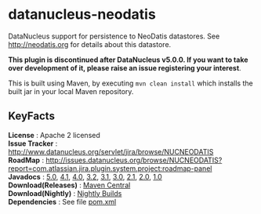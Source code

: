 datanucleus-neodatis
====================

DataNucleus support for persistence to NeoDatis datastores. See http://neodatis.org for details about this datastore.

__This plugin is discontinued after DataNucleus v5.0.0. If you want to take over development of it, please raise an issue registering your interest__.

This is built using Maven, by executing `mvn clean install` which installs the built jar in your local Maven repository.

KeyFacts
--------
__License__ : Apache 2 licensed  
__Issue Tracker__ : http://www.datanucleus.org/servlet/jira/browse/NUCNEODATIS  
__RoadMap__ : http://issues.datanucleus.org/browse/NUCNEODATIS?report=com.atlassian.jira.plugin.system.project:roadmap-panel  
__Javadocs__ : [5.0](http://www.datanucleus.org/javadocs/store.neodatis/5.0/), [4.1](http://www.datanucleus.org/javadocs/store.neodatis/4.1/), [4.0](http://www.datanucleus.org/javadocs/store.neodatis/4.0/), [3.2](http://www.datanucleus.org/javadocs/store.neodatis/3.2/), [3.1](http://www.datanucleus.org/javadocs/store.neodatis/3.1/), [3.0](http://www.datanucleus.org/javadocs/store.neodatis/3.0/), [2.1](http://www.datanucleus.org/javadocs/store.neodatis/2.1/), [2.0](http://www.datanucleus.org/javadocs/store.neodatis/2.0/), [1.0](http://www.datanucleus.org/javadocs/store.neodatis/1.0/)  
__Download(Releases)__ : [Maven Central](http://central.maven.org/maven2/org/datanucleus/datanucleus-neodatis)  
__Download(Nightly)__ : [Nightly Builds](http://www.datanucleus.org/downloads/maven2-nightly/org/datanucleus/datanucleus-neodatis)  
__Dependencies__ : See file [pom.xml](pom.xml)  
